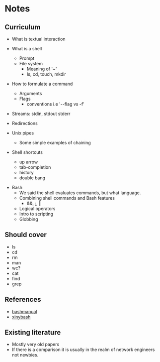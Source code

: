 # Notes

## Curriculum

- What is textual interaction

- What is a shell
  - Prompt
  - File system
    - Meaning of '~'
    - ls, cd, touch, mkdir
  
- How to formulate a command
  - Arguments
  - Flags
    - conventions i.e '--flag vs -f'

- Streams: stdin, stdout stderr

- Redirections

- Unix pipes
  - Some simple examples of chaining

- Shell shortcuts
  - up arrow
  - tab-completion
  - history
  - double bang

<!-- NOTE: How much programming knowledge can we reasonable assume? -->
- Bash
  - We said the shell evaluates commands, but what language.
  - Combining shell commands and Bash features
    - &&, ;, ||
  - Logical operators
  - Intro to scripting
  - Globbing 

## Should cover

- ls
- cd
- rm
- man
- wc?
- cat
- find
- grep

## References

- [bashmanual](https://www.gnu.org/software/bash/manual/bash.pdf)
- [xinybash](https://learnxinyminutes.com/docs/bash/)

## Existing literature

- Mostly very old papers
- If there is a comparison it is usually in the realm of network engineers not newbies.
